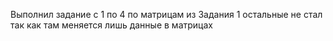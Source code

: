 Выполнил задание с 1 по 4 по матрицам из Задания 1 остальные не стал так как там меняется лишь данные в матрицах
